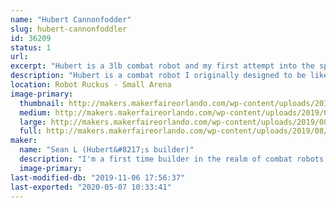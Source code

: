 ```yaml
---
name: "Hubert Cannonfodder"
slug: hubert-cannonfoddler
id: 36209
status: 1
url: 
excerpt: "Hubert is a 3lb combat robot and my first attempt into the sport"
description: "Hubert is a combat robot I originally designed to be like \"Tombstone\", unfortunately due to my inexperience I decided to go with a \"Duck\" design and I am quite happy with the first working model. its design is primarialy push bot with a large stationary plow 2.5 inches tall by8 inches wide. The plow has an impact absorbing polyethylene sheet that will hopefully take the brunt of my opponents weapon. The main idea behind this bot is to use its bulky design to disable opponents weapons and use my motors to push them around, slam them to the wall and/or put them in the pit."
location: Robot Ruckus - Small Arena
image-primary:
  thumbnail: http://makers.makerfaireorlando.com/wp-content/uploads/2019/08/IMG_0587_Fotor_Collage-150x150.jpg
  medium: http://makers.makerfaireorlando.com/wp-content/uploads/2019/08/IMG_0587_Fotor_Collage-300x300.jpg
  large: http://makers.makerfaireorlando.com/wp-content/uploads/2019/08/IMG_0587_Fotor_Collage.jpg
  full: http://makers.makerfaireorlando.com/wp-content/uploads/2019/08/IMG_0587_Fotor_Collage.jpg
maker:
  name: "Sean L (Hubert&#8217;s builder)"
  description: "I'm a first time builder in the realm of combat robots. I have been a huge fan of combat robot for many years and didn't actually believe that i could do it until seeing 3lb bots at MakerFaire in 2018. I am excited for the chance to check (and continue to check) that of my bucket list."
  image-primary: 
last-modified-db: "2019-11-06 17:56:37"
last-exported: "2020-05-07 10:33:41"
---
```

